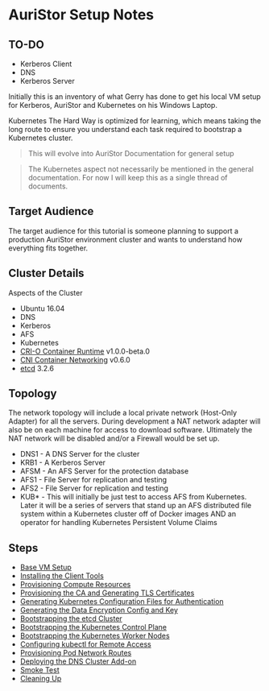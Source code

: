 # AuriStor Setup Notes

## TO-DO

* Kerberos Client
* DNS
* Kerberos Server

Initially this is an inventory of what Gerry has done to get his local VM setup for Kerberos, AuriStor and Kubernetes  on his Windows Laptop.

Kubernetes The Hard Way is optimized for learning, which means taking the long route to ensure you understand each task required to bootstrap a Kubernetes cluster.

> This will evolve into AuriStor Documentation for general setup

> The Kubernetes aspect not necessarily be mentioned in the general documentation.  For now I will keep this as a single thread of documents.

## Target Audience

The target audience for this tutorial is someone planning to support a production AuriStor environment cluster and wants to understand how everything fits together.


## Cluster Details

Aspects of the Cluster 

* Ubuntu 16.04
* DNS
* Kerberos
* AFS
* Kubernetes
* [CRI-O Container Runtime](https://github.com/kubernetes-incubator/cri-o) v1.0.0-beta.0
* [CNI Container Networking](https://github.com/containernetworking/cni) v0.6.0
* [etcd](https://github.com/coreos/etcd) 3.2.6


## Topology

The network topology will include a local private network (Host-Only Adapter) for all the servers.  During development a NAT network adapter will also be on each machine for access to download software.  Ultimately the NAT network will be disabled and/or a Firewall would be set up.

* DNS1 - A DNS Server for the cluster
* KRB1 - A Kerberos Server
* AFSM - An AFS Server for the protection database
* AFS1 - File Server for replication and testing
* AFS2 - File Server for replication and testing
* KUB* - This will initially be just test to access AFS from Kubernetes.  Later it will be a series of servers that stand up an AFS distributed file system within a Kubernetes cluster off of Docker images AND an operator for handling Kubernetes Persistent Volume Claims

## Steps

* [Base VM Setup](base-vm.md)
* [Installing the Client Tools](docs/02-client-tools.md)
* [Provisioning Compute Resources](docs/03-compute-resources.md)
* [Provisioning the CA and Generating TLS Certificates](docs/04-certificate-authority.md)
* [Generating Kubernetes Configuration Files for Authentication](docs/05-kubernetes-configuration-files.md)
* [Generating the Data Encryption Config and Key](docs/06-data-encryption-keys.md)
* [Bootstrapping the etcd Cluster](docs/07-bootstrapping-etcd.md)
* [Bootstrapping the Kubernetes Control Plane](docs/08-bootstrapping-kubernetes-controllers.md)
* [Bootstrapping the Kubernetes Worker Nodes](docs/09-bootstrapping-kubernetes-workers.md)
* [Configuring kubectl for Remote Access](docs/10-configuring-kubectl.md)
* [Provisioning Pod Network Routes](docs/11-pod-network-routes.md)
* [Deploying the DNS Cluster Add-on](docs/12-dns-addon.md)
* [Smoke Test](docs/13-smoke-test.md)
* [Cleaning Up](docs/14-cleanup.md)
